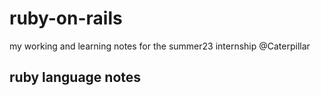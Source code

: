 # ruby-on-rails
my working and learning notes for the summer23 internship @Caterpillar

## ruby language notes